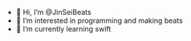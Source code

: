 - 👋 Hi, I’m @JinSeiBeats
- 👀 I’m interested in programming and making beats
- 🌱 I’m currently learning swift 
